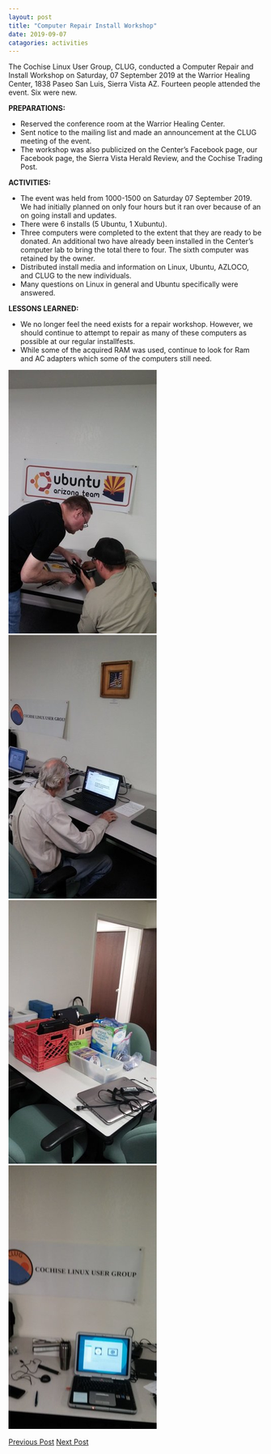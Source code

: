 ```yaml
---
layout: post
title: "Computer Repair Install Workshop"
date: 2019-09-07
catagories: activities
---
```


The Cochise Linux User Group, CLUG, conducted a Computer Repair and Install Workshop on Saturday, 07 September 2019 at the Warrior Healing Center, 1838 Paseo San Luis, Sierra Vista AZ.  Fourteen people attended the event.  Six were new.


**PREPARATIONS:**

 * Reserved the conference room at the Warrior Healing Center.
 * Sent notice to the mailing list and made an announcement at the CLUG meeting of the event.
 * The workshop was also publicized on the Center’s Facebook page, our Facebook page, the Sierra Vista Herald Review, and the Cochise Trading Post.

**ACTIVITIES:**

 * The event was held from 1000-1500 on Saturday 07 September 2019.  We had initially planned on only four hours but it ran over because of an on going install and updates.
 * There were 6 installs (5 Ubuntu, 1 Xubuntu).
 * Three computers were completed to the extent that they are ready to be donated.  An additional two have already been installed in the Center’s computer lab to bring the total there to four. The sixth computer was retained by the owner.
 * Distributed install media and information on Linux, Ubuntu, AZLOCO, and CLUG to the new individuals.
 * Many questions on Linux in general and Ubuntu specifically were answered.

**LESSONS LEARNED:**

 * We no longer feel the need exists for a repair workshop.  However, we should continue to attempt to repair as many of these computers as possible at our regular installfests.
 * While some of the acquired RAM was used, continue to look for Ram and AC adapters which some of the computers still need.

![alt text](https://raw.githubusercontent.com/CochiseLinuxUsersGroup/CochiseLinuxUsersGroup.github.io/master/images/rsz_sv_installfest_2019-09-07_1.jpg)
![alt text](https://raw.githubusercontent.com/CochiseLinuxUsersGroup/CochiseLinuxUsersGroup.github.io/master/images/rsz_sv_installfest_2019-09-07_2.jpg)
![alt text](https://raw.githubusercontent.com/CochiseLinuxUsersGroup/CochiseLinuxUsersGroup.github.io/master/images/rsz_sv_installfest_2019-09-07_3.jpg)
![alt text](https://raw.githubusercontent.com/CochiseLinuxUsersGroup/CochiseLinuxUsersGroup.github.io/master/images/rsz_sv_installfest_2019-09-07_4.jpg)


<footer>
<a href="http://cochiselinuxusergroup.org/activities/IntroductionToLinuxPresentation_2019-08-29" class="post-prev">Previous Post</a>
<a href="http://cochiselinuxusergroup.org/activities/ComputerRepairInstallWorkshop_2019-09-07" class="post-next">Next Post</a>
  </footer>
 
